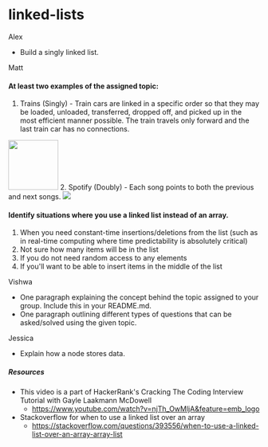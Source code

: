 # linked-lists
Alex
* Build a singly linked list.

Matt
#### At least two examples of the assigned topic:
 1. Trains (Singly) - Train cars are linked in a specific order so that they may be loaded, unloaded, transferred, dropped off, and picked up in the most efficient manner possible. The train travels only forward and the last train car has no connections.
 <img src="https://www.atnyla.com/library/images-tutorials/Linkedlist-Slide4.PNG" height="100">
 2. Spotify (Doubly) - Each song points to both the previous and next songs.
 <img src="https://www.androidpolice.com/wp-content/uploads/2019/03/spotify-now-playing-newer.png" />
 
#### Identify situations where you use a linked list instead of an array.
 1. When you need constant-time insertions/deletions from the list (such as in real-time computing where time predictability is absolutely critical)
 2. Not sure how many items will be in the list
 3. If you do not need random access to any elements
 4. If you'll want to be able to insert items in the middle of the list

Vishwa
* One paragraph explaining the concept behind the topic assigned to your group. Include this in your README.md.
* One paragraph outlining different types of questions that can be asked/solved using the given topic.


Jessica
* Explain how a node stores data.


##### Resources
* This video is a part of HackerRank's Cracking The Coding Interview Tutorial with Gayle Laakmann McDowell
  * https://www.youtube.com/watch?v=njTh_OwMljA&feature=emb_logo
* Stackoverflow for when to use a linked list over an array
  * https://stackoverflow.com/questions/393556/when-to-use-a-linked-list-over-an-array-array-list
